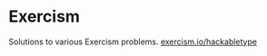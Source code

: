 # Exercism

Solutions to various Exercism problems.
[exercism.io/hackabletype](http://exercism.io/hackabletype)
